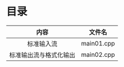 # 目录

|          内容          |   文件名   |
| :--------------------: | :--------: |
|       标准输入流       | main01.cpp |
| 标准输出流与格式化输出 | main02.cpp |
